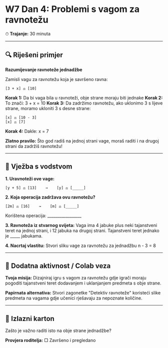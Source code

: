 # W7 Dan 4: Problemi s vagom za ravnotežu

⏱ **Trajanje:** 30 minuta

---

## 🔍 Riješeni primjer

**Razumijevanje ravnoteže jednadžbe**

Zamisli vagu za ravnotežu koja je savršeno ravna:

```
[3 + x] ⚖️ [10]
```

**Korak 1:** Da bi vaga bila u ravnoteži, obje strane moraju biti jednake
**Korak 2:** To znači: 3 + x = 10
**Korak 3:** Da zadržimo ravnotežu, ako uklonimo 3 s lijeve strane, moramo ukloniti 3 s desne strane:
```
[x] ⚖️ [10 - 3]
[x] ⚖️ [7]
```
**Korak 4:** Dakle: x = 7

**Zlatno pravilo:** Što god radiš na jednoj strani vage, moraš raditi i na drugoj strani da zadržiš ravnotežu!

---

## 📝 Vježba s vodstvom

**1. Uravnoteži ove vage:**
   ```
   [y + 5] ⚖️ [13]    →    [y] ⚖️ [_____]
   ```

**2. Koja operacija zadržava ovu ravnotežu?**
   ```
   [2m] ⚖️ [16]    →    [m] ⚖️ [_____]
   ```
   Korištena operacija: _________________

**3. Ravnoteža iz stvarnog svijeta:** 
   Vaga ima 4 jabuke plus neki tajanstveni teret na jednoj strani, i 12 jabuka na drugoj strani. Tajanstveni teret jednako je _____ jabukama.

**4. Nacrtaj vlastitu:** Stvori sliku vage za ravnotežu za jednadžbu n - 3 = 8

---

## 🚀 Dodatna aktivnost / Colab veza

**Tvoja misija:** Dizajniraj igru s vagom za ravnotežu gdje igrači moraju pogoditi tajanstveni teret dodavanjem i uklanjanjem predmeta s obje strane.

**Papirnata alternativa:** Stvori zagonetke "Detektiv ravnoteže" koristeći slike predmeta na vagama gdje učenici rješavaju za nepoznate količine.

---

## 🎯 Izlazni karton

Zašto je važno raditi isto na obje strane jednadžbe?

**Provjera roditelja:** □ Završeno i pregledano